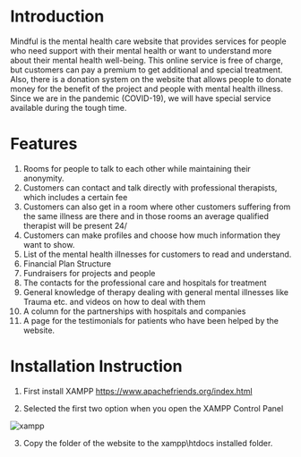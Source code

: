 
# Introduction
Mindful is the mental health care website that provides services for people who need support with their mental health or want to understand more about their mental health well-being. This online service is free of charge, but customers can pay a premium to get additional and special treatment. Also, there is a donation system on the website that allows people to donate money for the benefit of the project and people with mental health illness. Since we are in the pandemic (COVID-19), we will have special service available during the tough time.

# Features
1. Rooms for people to talk to each other while maintaining their anonymity.
2. Customers can contact and talk directly with professional therapists, which includes a certain fee
3. Customers can also get in a room where other customers suffering from the same illness are there and in those rooms an average qualified therapist will be present 24/
4.  Customers can make profiles and choose how much information they want to show.
5. List of the mental health illnesses for customers to read and understand.
6. Financial Plan Structure
7. Fundraisers for projects and people
8. The contacts for the professional care and hospitals for treatment
9. General knowledge of therapy dealing with general mental illnesses like Trauma etc. and videos on how to deal with them
10. A column for the partnerships with hospitals and companies
11. A page for the testimonials for patients who have been helped by the website.


# Installation Instruction
1. First install XAMPP 
https://www.apachefriends.org/index.html

2. Selected the first two option when you open the XAMPP Control Panel

![xampp](https://user-images.githubusercontent.com/28573419/116797695-8b229000-aab6-11eb-9d8e-d18f12781045.PNG)

3. Copy the folder of the website to the xampp\htdocs installed folder.

